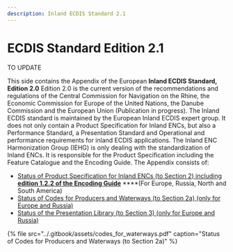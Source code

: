 ```yaml
---
description: Inland ECDIS Standard 2.1
---
```


# ECDIS Standard Edition 2.1

TO UPDATE

This side contains the Appendix of the European **Inland ECDIS Standard, Edition 2.0** Edition 2.0 is the current version of the recommendations and regulations of the Central Commission for Navigation on the Rhine, the Economic Commission for Europe of the United Nations, the Danube Commission and the European Union \(Publication in progress\). The Inland ECDIS standard is maintained by the European Inland ECDIS expert group. It does not only contain a Product Specification for Inland ENCs, but also a Performance Standard, a Presentation Standard and Operational and performance requirements for inland ECDIS applications. The Inland ENC Harmonization Group \(IEHG\) is only dealing with the standardization of Inland ENCs. It is responsible for the Product Specification including the Feature Catalogue and the Encoding Guide. The Appendix consists of:

* [Status of Product Specification for Inland ENCs \(to Section 2\) including **edition 1.2.2 of the Encoding Guide**](ienc-product-specification-2.0/) ****\(For Europe, Russia, North and South America\)
* [Status of Codes for Producers and Waterways \(to Section 2a\) \(only for Europe and Russia\)](ienc-producer-codes.md)
* [Status of the Presentation Library \(to Section 3\) \(only for Europe and Russia\)](status-of-the-ienc-presentation-library-2.0/)

{% file src="../.gitbook/assets/codes\_for\_waterways.pdf" caption="Status of Codes for Producers and Waterways \(to Section 2a\)" %}

